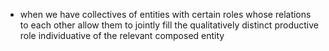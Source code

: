 - when we have collectives of entities with certain roles whose relations to each other allow them to jointly fill the qualitatively distinct productive role individuative of the relevant composed entity 